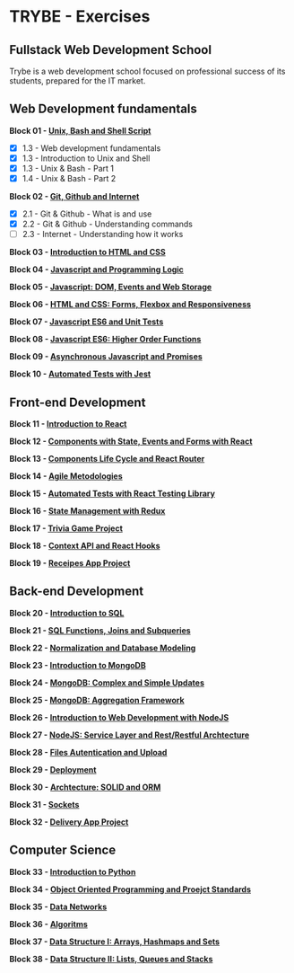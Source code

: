 # TRYBE - Exercises

## Fullstack Web Development School

Trybe is a web development school focused on professional success of its students, prepared for the IT market.

## Web Development fundamentals

**Block 01 - [Unix, Bash and Shell Script](https://github.com/kelsonbatista/trybe-exercises/tree/main/01-fundamentals/01-unix-n-bash)**

- [x] 1.3 - Web development fundamentals
- [x] 1.3 - Introduction to Unix and Shell
- [x] 1.3 - Unix & Bash - Part 1
- [x] 1.4 - Unix & Bash - Part 2

**Block 02 - [Git, Github and Internet](https://github.com/kelsonbatista/trybe-exercises/tree/main/01-fundamentals/02-git-github-internet)**

- [x] 2.1 - Git & Github - What is and use
- [x] 2.2 - Git & Github - Understanding commands
- [ ] 2.3 - Internet - Understanding how it works

**Block 03 - [Introduction to HTML and CSS](https://github.com/kelsonbatista/trybe-exercises/tree/main/01-fundamentals/03-html-css)**


**Block 04 - [Javascript and Programming Logic](https://github.com/kelsonbatista/trybe-exercises/tree/main/01-fundamentals/04-javascript-n-logic)**


**Block 05 - [Javascript: DOM, Events and Web Storage](https://github.com/kelsonbatista/trybe-exercises/tree/main/01-fundamentals/05-javascript-dom-events-n-web-storage)**


**Block 06 - [HTML and CSS: Forms, Flexbox and Responsiveness](https://github.com/kelsonbatista/trybe-exercises/tree/main/01-fundamentals/06-html-css-forms-flexbox-n-responsiveness)**


**Block 07 - [Javascript ES6 and Unit Tests](https://github.com/kelsonbatista/trybe-exercises/tree/main/01-fundamentals/07-javascript-es6-n-unit-tests)**


**Block 08 - [Javascript ES6: Higher Order Functions](https://github.com/kelsonbatista/trybe-exercises/tree/main/01-fundamentals/08-javascript-es6-higher-order-functions)**


**Block 09 - [Asynchronous Javascript and Promises](https://github.com/kelsonbatista/trybe-exercises/tree/main/01-fundamentals/09-javascript-asynchronous-n-promises)**


**Block 10 - [Automated Tests with Jest](https://github.com/kelsonbatista/trybe-exercises/tree/main/01-fundamentals/10-automated-tests-with-jest)**


## Front-end Development

**Block 11 - [Introduction to React]()**

**Block 12 - [Components with State, Events and Forms with React]()**

**Block 13 - [Components Life Cycle and React Router]()**

**Block 14 - [Agile Metodologies]()**

**Block 15 - [Automated Tests with React Testing Library]()**

**Block 16 - [State Management with Redux]()**

**Block 17 - [Trivia Game Project]()**

**Block 18 - [Context API and React Hooks]()**

**Block 19 - [Receipes App Project]()**

## Back-end Development

**Block 20 - [Introduction to SQL]()**

**Block 21 - [SQL Functions, Joins and Subqueries]()**

**Block 22 - [Normalization and Database Modeling]()**

**Block 23 - [Introduction to MongoDB]()**

**Block 24 - [MongoDB: Complex and Simple Updates]()**

**Block 25 - [MongoDB: Aggregation Framework]()**

**Block 26 - [Introduction to Web Development with NodeJS]()**

**Block 27 - [NodeJS: Service Layer and Rest/Restful Archtecture]()**

**Block 28 - [Files Autentication and Upload]()**

**Block 29 - [Deployment]()**

**Block 30 - [Archtecture: SOLID and ORM]()**

**Block 31 - [Sockets]()**

**Block 32 - [Delivery App Project]()**

## Computer Science

**Block 33 - [Introduction to Python]()**

**Block 34 - [Object Oriented Programming and Proejct Standards]()**

**Block 35 - [Data Networks]()**

**Block 36 - [Algoritms]()**

**Block 37 - [Data Structure I: Arrays, Hashmaps and Sets]()**

**Block 38 - [Data Structure II: Lists, Queues and Stacks]()**

